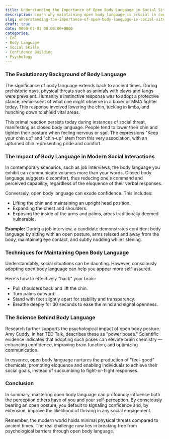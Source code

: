 ```yaml
---
title: Understanding the Importance of Open Body Language in Social Situations
description: Learn why maintaining open body language is crucial in conveying confidence and competence, and how it can affect social interactions.
slug: understanding-the-importance-of-open-body-language-in-social-situations
draft: true
date: 0000-01-01 00:00:00+0000
categories:
- CoC
- Body Language
- Social Skills
- Confidence Building
- Psychology
---
```


### The Evolutionary Background of Body Language

The significance of body language extends back to ancient times. During prehistoric days, physical threats such as animals with claws and fangs were prevalent. Humanity's instinctive response was to adopt a protective stance, reminiscent of what one might observe in a boxer or MMA fighter today. This response involved lowering the chin, tucking in limbs, and hunching down to shield vital areas.

This primal reaction persists today during instances of social threat, manifesting as closed body language. People tend to lower their chin and tighten their posture when feeling nervous or sad. The expressions "Keep your chin up" and "chin-up" stem from this very association, with an upturned chin representing pride and comfort.

### The Impact of Body Language in Modern Social Interactions

In contemporary scenarios, such as job interviews, the body language you exhibit can communicate volumes more than your words. Closed body language suggests discomfort, thus reducing one's command and perceived capability, regardless of the eloquence of their verbal responses.

Conversely, open body language can exude confidence. This includes:

- Lifting the chin and maintaining an upright head position.
- Expanding the chest and shoulders.
- Exposing the inside of the arms and palms, areas traditionally deemed vulnerable.

**Example:** During a job interview, a candidate demonstrates confident body language by sitting with an open posture, arms relaxed and away from the body, maintaining eye contact, and subtly nodding while listening.

### Techniques for Maintaining Open Body Language

Understandably, social situations can be daunting. However, consciously adopting open body language can help you appear more self-assured.

Here's how to effectively "hack" your brain:

- Pull shoulders back and lift the chin.
- Turn palms outward.
- Stand with feet slightly apart for stability and transparency.
- Breathe deeply for 30 seconds to ease the mind and signal openness.

### The Science Behind Body Language

Research further supports the psychological impact of open body posture. Amy Cuddy, in her TED Talk, describes these as "power poses." Scientific evidence indicates that adopting such poses can elevate brain chemistry — enhancing confidence, improving brain function, and optimizing communication.

In essence, open body language nurtures the production of "feel-good" chemicals, promoting eloquence and enabling individuals to achieve their social goals, instead of succumbing to fight-or-flight responses.

### Conclusion

In summary, mastering open body language can profoundly influence both the perception others have of you and your self-perception. By consciously bearing an open posture, you default to signaling confidence and, by extension, improve the likelihood of thriving in any social engagement.

Remember, the modern world holds minimal physical threats compared to ancient times. The real challenge now lies in breaking free from psychological barriers through open body language.
